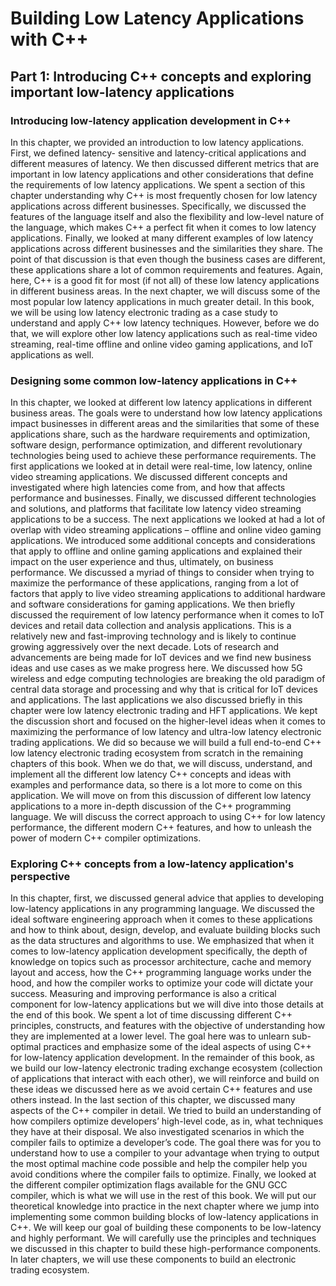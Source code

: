 # Building Low Latency Applications with C++

## Part 1: Introducing C++ concepts and exploring important low-latency applications

### Introducing low-latency application development in C++

In this chapter, we provided an introduction to low latency applications. First, we defined latency-
sensitive and latency-critical applications and different measures of latency. We then discussed
different metrics that are important in low latency applications and other considerations that define
the requirements of low latency applications.
We spent a section of this chapter understanding why C++ is most frequently chosen for low latency
applications across different businesses. Specifically, we discussed the features of the language itself
and also the flexibility and low-level nature of the language, which makes C++ a perfect fit when it
comes to low latency applications.
Finally, we looked at many different examples of low latency applications across different businesses
and the similarities they share. The point of that discussion is that even though the business cases are
different, these applications share a lot of common requirements and features. Again, here, C++ is a
good fit for most (if not all) of these low latency applications in different business areas.
In the next chapter, we will discuss some of the most popular low latency applications in much greater
detail. In this book, we will be using low latency electronic trading as a case study to understand and
apply C++ low latency techniques. However, before we do that, we will explore other low latency
applications such as real-time video streaming, real-time offline and online video gaming applications,
and IoT applications as well.

### Designing some common low-latency applications in C++

In this chapter, we looked at different low latency applications in different business areas. The goals were
to understand how low latency applications impact businesses in different areas and the similarities
that some of these applications share, such as the hardware requirements and optimization, software
design, performance optimization, and different revolutionary technologies being used to achieve
these performance requirements.
The first applications we looked at in detail were real-time, low latency, online video streaming
applications. We discussed different concepts and investigated where high latencies come from, and
how that affects performance and businesses. Finally, we discussed different technologies and solutions,
and platforms that facilitate low latency video streaming applications to be a success.
The next applications we looked at had a lot of overlap with video streaming applications – offline and
online video gaming applications. We introduced some additional concepts and considerations that
apply to offline and online gaming applications and explained their impact on the user experience and
thus, ultimately, on business performance. We discussed a myriad of things to consider when trying to
maximize the performance of these applications, ranging from a lot of factors that apply to live video
streaming applications to additional hardware and software considerations for gaming applications.
We then briefly discussed the requirement of low latency performance when it comes to IoT devices and
retail data collection and analysis applications. This is a relatively new and fast-improving technology
and is likely to continue growing aggressively over the next decade. Lots of research and advancements
are being made for IoT devices and we find new business ideas and use cases as we make progress
here. We discussed how 5G wireless and edge computing technologies are breaking the old paradigm
of central data storage and processing and why that is critical for IoT devices and applications.
The last applications we also discussed briefly in this chapter were low latency electronic trading and
HFT applications. We kept the discussion short and focused on the higher-level ideas when it comes
to maximizing the performance of low latency and ultra-low latency electronic trading applications.
We did so because we will build a full end-to-end C++ low latency electronic trading ecosystem from
scratch in the remaining chapters of this book. When we do that, we will discuss, understand, and
implement all the different low latency C++ concepts and ideas with examples and performance data,
so there is a lot more to come on this application.
We will move on from this discussion of different low latency applications to a more in-depth
discussion of the C++ programming language. We will discuss the correct approach to using C++
for low latency performance, the different modern C++ features, and how to unleash the power of
modern C++ compiler optimizations.

### Exploring C++ concepts from a low-latency application's perspective

In this chapter, first, we discussed general advice that applies to developing low-latency applications
in any programming language. We discussed the ideal software engineering approach when it comes
to these applications and how to think about, design, develop, and evaluate building blocks such as
the data structures and algorithms to use.
We emphasized that when it comes to low-latency application development specifically, the depth of
knowledge on topics such as processor architecture, cache and memory layout and access, how the
C++ programming language works under the hood, and how the compiler works to optimize your
code will dictate your success. Measuring and improving performance is also a critical component
for low-latency applications but we will dive into those details at the end of this book.
We spent a lot of time discussing different C++ principles, constructs, and features with the objective
of understanding how they are implemented at a lower level. The goal here was to unlearn sub-optimal
practices and emphasize some of the ideal aspects of using C++ for low-latency application development.
In the remainder of this book, as we build our low-latency electronic trading exchange ecosystem
(collection of applications that interact with each other), we will reinforce and build on these ideas
we discussed here as we avoid certain C++ features and use others instead.
In the last section of this chapter, we discussed many aspects of the C++ compiler in detail. We tried to
build an understanding of how compilers optimize developers’ high-level code, as in, what techniques
they have at their disposal. We also investigated scenarios in which the compiler fails to optimize a
developer’s code. The goal there was for you to understand how to use a compiler to your advantage
when trying to output the most optimal machine code possible and help the compiler help you avoid
conditions where the compiler fails to optimize. Finally, we looked at the different compiler optimization
flags available for the GNU GCC compiler, which is what we will use in the rest of this book.
We will put our theoretical knowledge into practice in the next chapter where we jump into implementing
some common building blocks of low-latency applications in C++. We will keep our goal of building
these components to be low-latency and highly performant. We will carefully use the principles and
techniques we discussed in this chapter to build these high-performance components. In later chapters,
we will use these components to build an electronic trading ecosystem.
